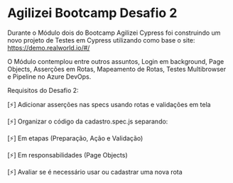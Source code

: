 # Agilizei Bootcamp Desafio 2

Durante o Módulo dois do Bootcamp Agilizei Cypress foi construindo um novo projeto de Testes em Cypress utilizando como base o site:  https://demo.realworld.io/#/

O Módulo contemplou entre outros assuntos, Login em background, Page Objects, Asserções em Rotas, Mapeamento de Rotas, Testes Multibrowser e Pipeline no Azure DevOps.

Requisitos do Desafio 2:

[⚡️] Adicionar asserções nas specs usando rotas e validações em tela                                        

[⚡️] Organizar o código da cadastro.spec.js separando:

[⚡️] Em etapas (Preparação, Ação e Validação)

[⚡️] Em responsabilidades (Page Objects)

[⚡️] Avaliar se é necessário usar ou cadastrar uma nova rota
